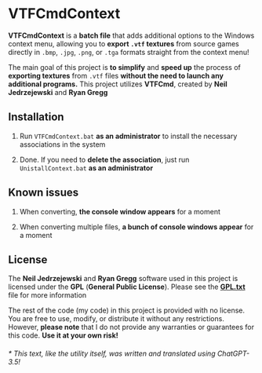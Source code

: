 # VTFCmdContext

**VTFCmdContext** is a **batch file** that adds additional options to the Windows context menu, allowing you to **export `.vtf` textures** from source games directly in `.bmp`, `.jpg`, `.png`, or `.tga` formats straight from the context menu!

The main goal of this project is **to simplify** and **speed up** the process of **exporting textures** from `.vtf` files **without the need to launch any additional programs.** This project utilizes **VTFCmd**, created by **Neil Jedrzejewski** and **Ryan Gregg**

## Installation

1. Run `VTFCmdContext.bat` **as an administrator** to install the necessary associations in the system

2. Done. If you need to **delete the association**, just run `UnistallContext.bat` **as an administrator**

## Known issues

1. When converting, **the console window appears** for a moment

2. When converting multiple files, **a bunch of console windows appear** for a moment

## License

The **Neil Jedrzejewski** and **Ryan Gregg** software used in this project is licensed under the **GPL** (**General Public License**). Please see the **[GPL.txt](GPL.txt)** file for more information

The rest of the code (my code) in this project is provided with no license. You are free to use, modify, or distribute it without any restrictions. However, **please note** that I do not provide any warranties or guarantees for this code. **Use it at your own risk!**

###### * This text, like the utility itself, was written and translated using ChatGPT-3.5!
